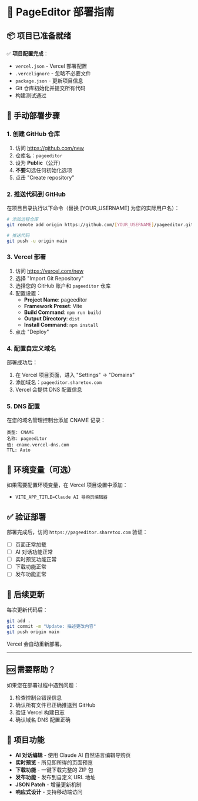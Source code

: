 # 🚀 PageEditor 部署指南

## 📦 项目已准备就绪

✅ **项目配置完成**：
- `vercel.json` - Vercel 部署配置
- `.vercelignore` - 忽略不必要文件
- `package.json` - 更新项目信息
- Git 仓库初始化并提交所有代码
- 构建测试通过

## 📝 手动部署步骤

### 1. 创建 GitHub 仓库
1. 访问 https://github.com/new
2. 仓库名：`pageeditor`
3. 设为 **Public**（公开）
4. **不要**勾选任何初始化选项
5. 点击 "Create repository"

### 2. 推送代码到 GitHub
在项目目录执行以下命令（替换 [YOUR_USERNAME] 为您的实际用户名）：

```bash
# 添加远程仓库
git remote add origin https://github.com/[YOUR_USERNAME]/pageeditor.git

# 推送代码
git push -u origin main
```

### 3. Vercel 部署
1. 访问 https://vercel.com/new
2. 选择 "Import Git Repository"
3. 选择您的 GitHub 账户和 `pageeditor` 仓库
4. 配置设置：
   - **Project Name**: pageeditor
   - **Framework Preset**: Vite
   - **Build Command**: `npm run build`
   - **Output Directory**: `dist`
   - **Install Command**: `npm install`
5. 点击 "Deploy"

### 4. 配置自定义域名
部署成功后：
1. 在 Vercel 项目页面，进入 "Settings" → "Domains"
2. 添加域名：`pageeditor.sharetox.com`
3. Vercel 会提供 DNS 配置信息

### 5. DNS 配置
在您的域名管理控制台添加 CNAME 记录：
```
类型: CNAME
名称: pageeditor
值: cname.vercel-dns.com
TTL: Auto
```

## 🔧 环境变量（可选）
如果需要配置环境变量，在 Vercel 项目设置中添加：
- `VITE_APP_TITLE=Claude AI 导购页编辑器`

## ✅ 验证部署
部署完成后，访问 `https://pageeditor.sharetox.com` 验证：
- [ ] 页面正常加载
- [ ] AI 对话功能正常
- [ ] 实时预览功能正常
- [ ] 下载功能正常
- [ ] 发布功能正常

## 🔄 后续更新
每次更新代码后：
```bash
git add .
git commit -m "Update: 描述更改内容"
git push origin main
```
Vercel 会自动重新部署。

---

## 🆘 需要帮助？
如果您在部署过程中遇到问题：
1. 检查控制台错误信息
2. 确认所有文件已正确推送到 GitHub
3. 验证 Vercel 构建日志
4. 确认域名 DNS 配置正确

## 📱 项目功能
- **AI 对话编辑** - 使用 Claude AI 自然语言编辑导购页
- **实时预览** - 所见即所得的页面预览
- **下载功能** - 一键下载完整的 ZIP 包
- **发布功能** - 发布到自定义 URL 地址
- **JSON Patch** - 增量更新机制
- **响应式设计** - 支持移动端访问